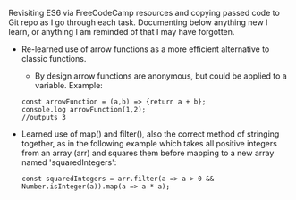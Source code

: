 Revisiting ES6 via FreeCodeCamp resources and copying passed code to Git repo as I go through each task. Documenting below anything new I learn, or anything I am reminded of that I may have forgotten.

- Re-learned use of arrow functions as a more efficient alternative to classic functions.
    - By design arrow functions are anonymous, but could be applied to a variable. Example:

    ```
    const arrowFunction = (a,b) => {return a + b};
    console.log arrowFunction(1,2);
    //outputs 3
    ```

- Learned use of map() and filter(), also the correct method of stringing together, as in the following example which takes all positive integers from an array (arr) and squares them before mapping to a new array named 'squaredIntegers':

    ```
    const squaredIntegers = arr.filter(a => a > 0 && Number.isInteger(a)).map(a => a * a);
    ```